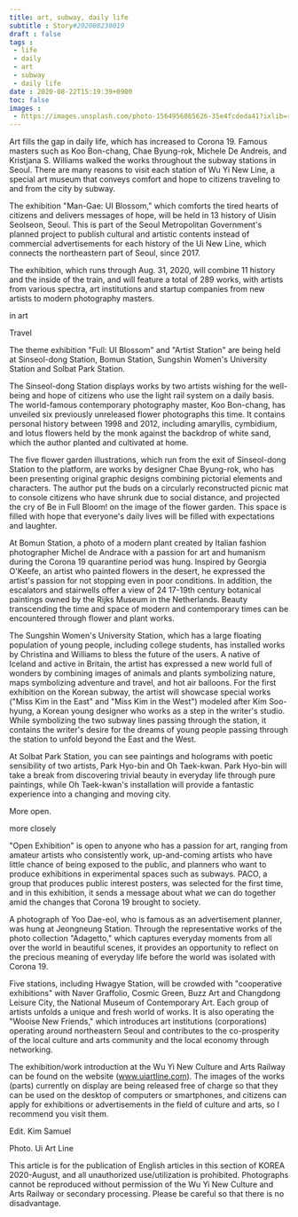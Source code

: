 ```yaml
---
title: art, subway, daily life
subtitle : Story#202008230019
draft : false
tags :
 - life
 - daily
 - art
 - subway
 - daily life
date : 2020-08-22T15:19:39+0900
toc: false
images : 
 - https://images.unsplash.com/photo-1564956865626-35e4fcdeda41?ixlib=rb-1.2.1&q=80&fm=jpg&crop=entropy&cs=tinysrgb&w=1080&fit=max&ixid=eyJhcHBfaWQiOjE1NTU0OX0
---
```


Art fills the gap in daily life, which has increased to Corona 19. Famous masters such as Koo Bon-chang, Chae Byung-rok, Michele De Andreis, and Kristjana S. Williams walked the works throughout the subway stations in Seoul. There are many reasons to visit each station of Wu Yi New Line, a special art museum that conveys comfort and hope to citizens traveling to and from the city by subway.  

The exhibition "Man-Gae: UI Blossom," which comforts the tired hearts of citizens and delivers messages of hope, will be held in 13 history of Uisin Seolseon, Seoul. This is part of the Seoul Metropolitan Government's planned project to publish cultural and artistic contents instead of commercial advertisements for each history of the Ui New Line, which connects the northeastern part of Seoul, since 2017.  

The exhibition, which runs through Aug. 31, 2020, will combine 11 history and the inside of the train, and will feature a total of 289 works, with artists from various spectra, art institutions and startup companies from new artists to modern photography masters.  

in art  

Travel  

The theme exhibition "Full: UI Blossom" and "Artist Station" are being held at Sinseol-dong Station, Bomun Station, Sungshin Women's University Station and Solbat Park Station.  

The Sinseol-dong Station displays works by two artists wishing for the well-being and hope of citizens who use the light rail system on a daily basis. The world-famous contemporary photography master, Koo Bon-chang, has unveiled six previously unreleased flower photographs this time. It contains personal history between 1998 and 2012, including amaryllis, cymbidium, and lotus flowers held by the monk against the backdrop of white sand, which the author planted and cultivated at home.  

The five flower garden illustrations, which run from the exit of Sinseol-dong Station to the platform, are works by designer Chae Byung-rok, who has been presenting original graphic designs combining pictorial elements and characters. The author put the buds on a circularly reconstructed picnic mat to console citizens who have shrunk due to social distance, and projected the cry of Be in Full Bloom! on the image of the flower garden. This space is filled with hope that everyone's daily lives will be filled with expectations and laughter.  

At Bomun Station, a photo of a modern plant created by Italian fashion photographer Michel de Andrace with a passion for art and humanism during the Corona 19 quarantine period was hung. Inspired by Georgia O'Keefe, an artist who painted flowers in the desert, he expressed the artist's passion for not stopping even in poor conditions. In addition, the escalators and stairwells offer a view of 24 17-19th century botanical paintings owned by the Rijks Museum in the Netherlands. Beauty transcending the time and space of modern and contemporary times can be encountered through flower and plant works.  

The Sungshin Women's University Station, which has a large floating population of young people, including college students, has installed works by Christina and Williams to bless the future of the users. A native of Iceland and active in Britain, the artist has expressed a new world full of wonders by combining images of animals and plants symbolizing nature, maps symbolizing adventure and travel, and hot air balloons. For the first exhibition on the Korean subway, the artist will showcase special works ("Miss Kim in the East" and "Miss Kim in the West") modeled after Kim Soo-hyung, a Korean young designer who works as a step in the writer's studio. While symbolizing the two subway lines passing through the station, it contains the writer's desire for the dreams of young people passing through the station to unfold beyond the East and the West.  

At Solbat Park Station, you can see paintings and holograms with poetic sensibility of two artists, Park Hyo-bin and Oh Taek-kwan. Park Hyo-bin will take a break from discovering trivial beauty in everyday life through pure paintings, while Oh Taek-kwan's installation will provide a fantastic experience into a changing and moving city.  

More open.  

more closely  

"Open Exhibition" is open to anyone who has a passion for art, ranging from amateur artists who consistently work, up-and-coming artists who have little chance of being exposed to the public, and planners who want to produce exhibitions in experimental spaces such as subways. PACO, a group that produces public interest posters, was selected for the first time, and in this exhibition, it sends a message about what we can do together amid the changes that Corona 19 brought to society.  

A photograph of Yoo Dae-eol, who is famous as an advertisement planner, was hung at Jeongneung Station. Through the representative works of the photo collection "Adagetto," which captures everyday moments from all over the world in beautiful scenes, it provides an opportunity to reflect on the precious meaning of everyday life before the world was isolated with Corona 19.  

Five stations, including Hwagye Station, will be crowded with "cooperative exhibitions" with Naver Graffolio, Cosmic Green, Buzz Art and Changdong Leisure City, the National Museum of Contemporary Art. Each group of artists unfolds a unique and fresh world of works. It is also operating the "Wooise New Friends," which introduces art institutions (corporations) operating around northeastern Seoul and contributes to the co-prosperity of the local culture and arts community and the local economy through networking.  

The exhibition/work introduction at the Wu Yi New Culture and Arts Railway can be found on the website (www.uiartline.com). The images of the works (parts) currently on display are being released free of charge so that they can be used on the desktop of computers or smartphones, and citizens can apply for exhibitions or advertisements in the field of culture and arts, so I recommend you visit them.  

Edit. Kim Samuel  

Photo. Ui Art Line  

This article is for the publication of English articles in this section of KOREA 2020-August, and all unauthorized use/utilization is prohibited. Photographs cannot be reproduced without permission of the Wu Yi New Culture and Arts Railway or secondary processing. Please be careful so that there is no disadvantage.  

